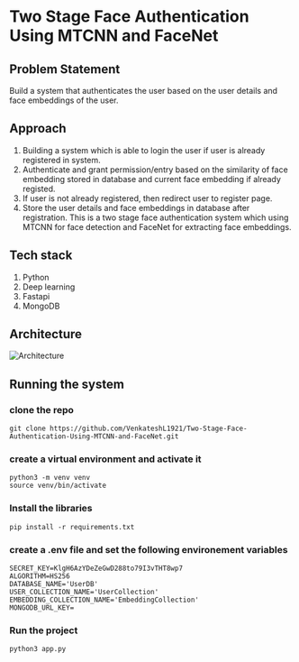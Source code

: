 # Two Stage Face Authentication Using MTCNN and FaceNet

## Problem Statement
Build a system that authenticates the user based on the user details and face embeddings of the user.  

## Approach 
1. Building a system which is able to login the user if user is already registered in system.
2. Authenticate and grant permission/entry based on the similarity of face embedding stored in database and current face embedding if already registed. 
3. If user is not already registered, then redirect user to register page.
4. Store the user details and face embeddings in database after registration.
This is a two stage face authentication system which using MTCNN for face detection and FaceNet for extracting face embeddings. 
 
## Tech stack
1. Python
2. Deep learning
3. Fastapi 
4. MongoDB

## Architecture 
![Architecture](https://github.com/VenkateshL1921/Two-Stage-Face-Authentication-Using-MTCNN-and-FaceNet/assets/108605062/7c8105ba-328e-4fb3-81ef-24a4175abaeb)

## Running the system

### clone the repo
```
git clone https://github.com/VenkateshL1921/Two-Stage-Face-Authentication-Using-MTCNN-and-FaceNet.git
```

### create a virtual environment and activate it
```
python3 -m venv venv
source venv/bin/activate
```

### Install the libraries
```
pip install -r requirements.txt
```

### create a .env file and set the following environement variables
```
SECRET_KEY=KlgH6AzYDeZeGwD288to79I3vTHT8wp7
ALGORITHM=HS256
DATABASE_NAME='UserDB'
USER_COLLECTION_NAME='UserCollection'
EMBEDDING_COLLECTION_NAME='EmbeddingCollection'
MONGODB_URL_KEY= 
```

### Run the project
```
python3 app.py
```

